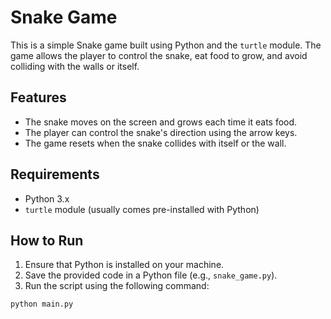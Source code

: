 # Snake Game

This is a simple Snake game built using Python and the `turtle` module. The game allows the player to control the snake, eat food to grow, and avoid colliding with the walls or itself.

## Features
- The snake moves on the screen and grows each time it eats food.
- The player can control the snake's direction using the arrow keys.
- The game resets when the snake collides with itself or the wall.

## Requirements
- Python 3.x
- `turtle` module (usually comes pre-installed with Python)

## How to Run
1. Ensure that Python is installed on your machine.
2. Save the provided code in a Python file (e.g., `snake_game.py`).
3. Run the script using the following command:

```bash
python main.py
